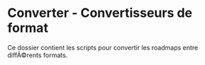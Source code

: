 ﻿# Converter - Convertisseurs de format

Ce dossier contient les scripts pour convertir les roadmaps entre diffÃ©rents formats.
